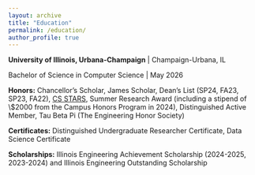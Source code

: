 ```yaml
---
layout: archive
title: "Education"
permalink: /education/
author_profile: true
---
```


<!-- {% include base_path %} -->

<p><strong>University of Illinois, Urbana-Champaign</strong> | Champaign-Urbana, IL</p>
<p>Bachelor of Science in Computer Science | May 2026</p>
<p><strong>Honors:</strong> Chancellor’s Scholar, James Scholar, Dean’s List (SP24, FA23, SP23, FA22), <a href = "https://cs.illinois.edu/broadening-participation-computing/programs/csambassadors/participants/53676">CS STARS</a>, Summer Research Award (including a stipend of \$2000 from the Campus Honors Program in 2024), Distinguished Active Member, Tau Beta Pi (The Engineering Honor Society) </p>
<p><strong>Certificates:</strong> Distinguished Undergraduate Researcher Certificate, Data Science Certificate </p>
<p><strong>Scholarships:</strong> Illinois Engineering Achievement Scholarship (2024-2025, 2023-2024) and Illinois Engineering Outstanding Scholarship </p>

